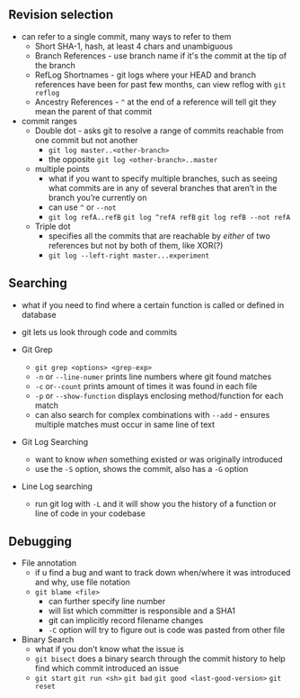 ## Revision selection
- can refer to a single commit, many ways to refer to them
	- Short SHA-1, hash, at least 4 chars and unambiguous
	- Branch References - use branch name if it's the commit at the tip of the branch
	- RefLog Shortnames - git logs where your HEAD and branch references have been for past few months, can view reflog with `git reflog` 
	- Ancestry References - `^` at the end of a reference will tell git they mean the parent of that commit
- commit ranges
	- Double dot - asks git to resolve a range of commits reachable from one commit but not another
		- `git log master..<other-branch>`
		- the opposite `git log <other-branch>..master`
	- multiple points
		- what if you want to specify multiple branches, such as seeing what commits are in any of several branches that aren’t in the branch you’re currently on
		- can use `^` or `--not` 
		- `git log refA..refB`    `git log ^refA refB`    `git log refB --not refA`
	- Triple dot
		- specifies all the commits that are reachable by _either_ of two references but not by both of them, like XOR(?)
		- `git log --left-right master...experiment`

## Searching
- what if you need to find where a certain function is called or defined in database
- git lets us look through code and commits

- Git Grep
	- `git grep <options> <grep-exp>`
	- `-n` or `--line-numer` prints line numbers where git found matches
	- `-c` or`--count` prints amount of times it was found in each file
	- `-p` or `--show-function` displays enclosing method/function for each match
	- can also search for complex combinations with `--add` - ensures multiple matches must occur in same line of text
- Git Log Searching
	- want to know *when* something existed or was originally introduced
	- use the `-S` option, shows the commit, also has a `-G` option
- Line Log searching
	- run git log with `-L` and it will show you the history of a function or line of code in your codebase

## Debugging
- File annotation
	- if u find a bug and want to track down when/where it was introduced and why, use file notation
	- `git blame <file>`
		- can further specify line number
		- will list which committer is responsible and a SHA1
		- git can implicitly record filename changes
		- `-C` option will try to figure out is code was pasted from other file
- Binary Search
	- what if you don't know what the issue is
	- `git bisect` does a binary search through the commit history to help find which commit introduced an issue
	- `git start`   `git run <sh>`  `git bad`   `git good <last-good-version>`   `git reset `